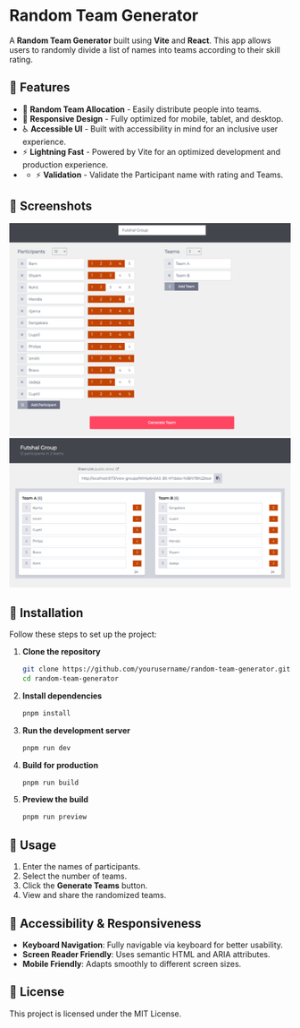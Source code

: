 # Random Team Generator

A **Random Team Generator** built using **Vite** and **React**. This app allows users to randomly divide a list of names into teams according to their skill rating.

## 🌟 Features

- 🎲 **Random Team Allocation** - Easily distribute people into teams.
- 📱 **Responsive Design** - Fully optimized for mobile, tablet, and desktop.
- ♿ **Accessible UI** - Built with accessibility in mind for an inclusive user experience.
- ⚡ **Lightning Fast** - Powered by Vite for an optimized development and production experience.
- - ⚡ **Validation** - Validate the Participant name with rating and Teams.

## 📸 Screenshots
![alt text](src/assets/images/team-addition.png)
![alt text](src/assets/images/generated-team.png)

## 🚀 Installation

Follow these steps to set up the project:

1. **Clone the repository**
   ```sh
   git clone https://github.com/yourusername/random-team-generator.git
   cd random-team-generator
   ```
2. **Install dependencies**
   ```sh
   pnpm install
   ```
3. **Run the development server**
   ```sh
   pnpm run dev
   ```
4. **Build for production**
   ```sh
   pnpm run build
   ```
5. **Preview the build**
   ```sh
   pnpm run preview
   ```

## 🔧 Usage
1. Enter the names of participants.
2. Select the number of teams.
3. Click the **Generate Teams** button.
4. View and share the randomized teams.

## 🎨 Accessibility & Responsiveness
- **Keyboard Navigation**: Fully navigable via keyboard for better usability.
- **Screen Reader Friendly**: Uses semantic HTML and ARIA attributes.
- **Mobile Friendly**: Adapts smoothly to different screen sizes.

## 📜 License
This project is licensed under the MIT License.

